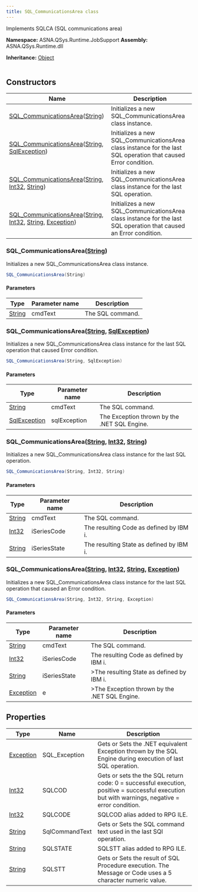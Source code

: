 ```yaml
---
title: SQL_CommunicationsArea class
---
```


Implements SQLCA (SQL communications area)

**Namespace:** ASNA.QSys.Runtime.JobSupport
**Assembly:** ASNA.QSys.Runtime.dll

**Inheritance:** [Object](https://docs.microsoft.com/en-us/dotnet/api/system.object)
<br>
<br>

## Constructors

| Name | Description |
| --- | --- |
| [SQL_CommunicationsArea](#sql-communicationsareastring)([String](https://docs.microsoft.com/en-us/dotnet/api/system.string)) | Initializes a new SQL_CommunicationsArea class instance.
| [SQL_CommunicationsArea](#sql-communicationsareastring-sqlexception)([String](https://docs.microsoft.com/en-us/dotnet/api/system.string), [SqlException](https://learn.microsoft.com/en-us/dotnet/api/system.data.sqlclient.sqlexception?view=net-8.0)) | Initializes a new SQL_CommunicationsArea class instance for the last SQL operation that caused Error condition.
| [SQL_CommunicationsArea](#sql-communicationsareastring-int32-string)([String](https://docs.microsoft.com/en-us/dotnet/api/system.string), [Int32](https://docs.microsoft.com/en-us/dotnet/api/system.int32), [String](https://docs.microsoft.com/en-us/dotnet/api/system.string)) | Initializes a new SQL_CommunicationsArea class instance for the last SQL operation.
| [SQL_CommunicationsArea](#sql-communicationsareastring-int32-string-exception)([String](https://docs.microsoft.com/en-us/dotnet/api/system.string), [Int32](https://docs.microsoft.com/en-us/dotnet/api/system.int32), [String](https://docs.microsoft.com/en-us/dotnet/api/system.string), [Exception](https://docs.microsoft.com/en-us/dotnet/api/system.exception)) | Initializes a new SQL_CommunicationsArea class instance for the last SQL operation that caused an Error condition.

### SQL_CommunicationsArea([String](https://docs.microsoft.com/en-us/dotnet/api/system.string))

Initializes a new SQL_CommunicationsArea class instance.

```cs
SQL_CommunicationsArea(String)
```

#### Parameters

| Type | Parameter name | Description
| --- | --- | ---
| [String](https://docs.microsoft.com/en-us/dotnet/api/system.string) | cmdText | The SQL command.

### SQL_CommunicationsArea([String](https://docs.microsoft.com/en-us/dotnet/api/system.string), [SqlException](https://learn.microsoft.com/en-us/dotnet/api/system.data.sqlclient.sqlexception?view=net-8.0))

Initializes a new SQL_CommunicationsArea class instance for the last SQL operation that caused Error condition.

```cs
SQL_CommunicationsArea(String, SqlException)
```

#### Parameters

| Type | Parameter name | Description
| --- | --- | ---
| [String](https://docs.microsoft.com/en-us/dotnet/api/system.string) | cmdText | The SQL command.
| [SqlException](https://learn.microsoft.com/en-us/dotnet/api/system.data.sqlclient.sqlexception?view=net-8.0) | sqlException | The Exception thrown by the .NET SQL Engine.

### SQL_CommunicationsArea([String](https://docs.microsoft.com/en-us/dotnet/api/system.string), [Int32](https://docs.microsoft.com/en-us/dotnet/api/system.int32), [String](https://docs.microsoft.com/en-us/dotnet/api/system.string))

Initializes a new SQL_CommunicationsArea class instance for the last SQL operation.

```cs
SQL_CommunicationsArea(String, Int32, String)
```

#### Parameters

| Type | Parameter name | Description
| --- | --- | ---
| [String](https://docs.microsoft.com/en-us/dotnet/api/system.string) | cmdText | The SQL command.
| [Int32](https://docs.microsoft.com/en-us/dotnet/api/system.int32) | iSeriesCode | The resulting Code as defined by IBM i.
| [String](https://docs.microsoft.com/en-us/dotnet/api/system.string) | iSeriesState | The resulting State as defined by IBM i.

### SQL_CommunicationsArea([String](https://docs.microsoft.com/en-us/dotnet/api/system.string), [Int32](https://docs.microsoft.com/en-us/dotnet/api/system.int32), [String](https://docs.microsoft.com/en-us/dotnet/api/system.string), [Exception](https://docs.microsoft.com/en-us/dotnet/api/system.exception))

Initializes a new SQL_CommunicationsArea class instance for the last SQL operation that caused an Error condition.

```cs
SQL_CommunicationsArea(String, Int32, String, Exception)
```

#### Parameters

| Type | Parameter name | Description
| --- | --- | ---
| [String](https://docs.microsoft.com/en-us/dotnet/api/system.string) | cmdText | The SQL command.
| [Int32](https://docs.microsoft.com/en-us/dotnet/api/system.int32) | iSeriesCode | The resulting Code as defined by IBM i.
| [String](https://docs.microsoft.com/en-us/dotnet/api/system.string) | iSeriesState | >The resulting State as defined by IBM i.
| [Exception](https://docs.microsoft.com/en-us/dotnet/api/system.exception) | e | >The Exception thrown by the .NET SQL Engine.

## Properties

| Type | Name | Description
| --- | --- | --- 
| [Exception](https://docs.microsoft.com/en-us/dotnet/api/system.exception) | SQL_Exception | Gets or Sets the .NET equivalent Exception thrown by the SQL Engine during execution of last SQL operation. |
| [Int32](https://learn.microsoft.com/en-us/dotnet/csharp/language-reference/builtin-types/integral-numeric-types) | SQLCOD | Gets or sets the the SQL return code: 0 = successful execution, positive = successful execution but with warnings, negative = error condition. |
| [Int32](https://learn.microsoft.com/en-us/dotnet/csharp/language-reference/builtin-types/integral-numeric-types) | SQLCODE | SQLCOD alias added to RPG ILE. |
| [String](https://learn.microsoft.com/en-us/dotnet/api/system.string?view=net-8.0) | SqlCommandText | Gets or Sets the SQL command text used in the last SQl operation. |
| [String](https://learn.microsoft.com/en-us/dotnet/api/system.string?view=net-8.0) | SQLSTATE | SQLSTT alias added to RPG ILE. |
| [String](https://learn.microsoft.com/en-us/dotnet/api/system.string?view=net-8.0) | SQLSTT | Gets or Sets the result of SQL Procedure execution. The Message or Code uses a 5 character numeric value. |

